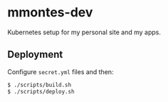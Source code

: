 # mmontes-dev
Kubernetes setup for my personal site and my apps.

## Deployment

Configure `secret.yml` files and then:

```bash
$ ./scripts/build.sh
$ ./scripts/deploy.sh
```